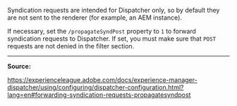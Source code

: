 Syndication requests are intended for Dispatcher only, so by default they are not sent to the renderer (for example, an AEM instance).

If necessary, set the `/propagateSyndPost` property to `1` to forward syndication requests to Dispatcher. If set, you must make sure that `POST` requests are not denied in the filter section.

---

**Source:**

https://experienceleague.adobe.com/docs/experience-manager-dispatcher/using/configuring/dispatcher-configuration.html?lang=en#forwarding-syndication-requests-propagatesyndpost
